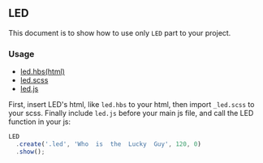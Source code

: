 ## LED

This document is to show how to use only `LED` part to your project.

### Usage

- [led.hbs(html)](./layout/partial/led.hbs)
- [led.scss](./sass/_led.scss)
- [led.js](./js/led.js)

First, insert LED's html, like `led.hbs` to your html, then import `_led.scss` to your scss. Finally include `led.js` before your main js file, and call the LED function in your js:

```javascript
LED
  .create('.led', 'Who  is  the  Lucky  Guy', 120, 0)
  .show();
```
